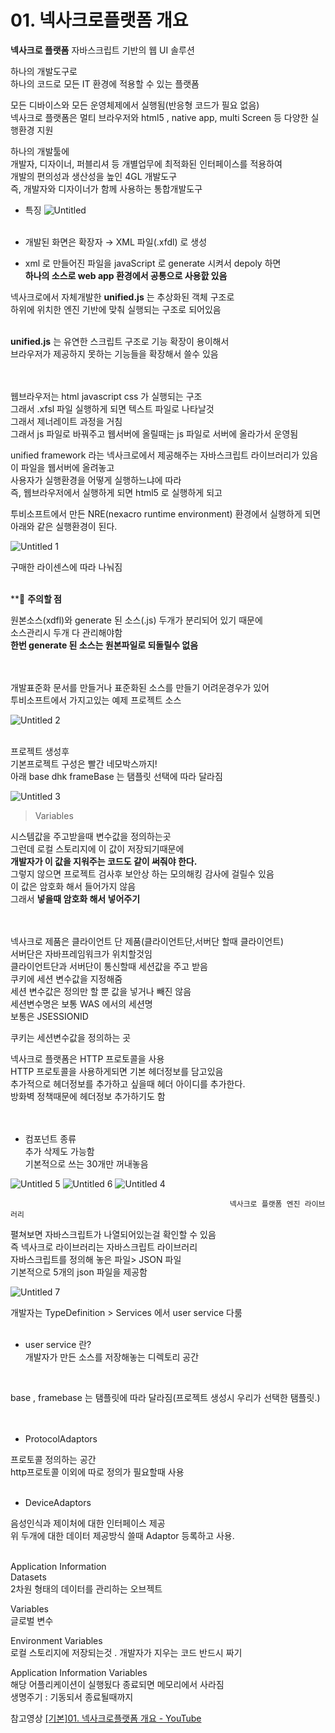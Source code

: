 # 01. 넥사크로플랫폼 개요

**넥사크로 플랫폼**
자바스크립트 기반의 웹 UI 솔루션

하나의 개발도구로  
하나의 코드로 모든 IT 환경에 적용할 수 있는 플랫폼  

모든 디바이스와 모든 운영체제에서 실행됨(반응형 코드가 필요 없음)  
넥사크로 플랫폼은 멀티 브라우저와 html5 , native app, multi Screen 등 다양한 실행환경 지원  

하나의 개발툴에  
개발자, 디자이너, 퍼블리셔 등 개별업무에 최적화된 인터페이스를 적용하여  
개발의 편의성과 생산성을 높인 4GL 개발도구  
즉, 개발자와 디자이너가 함께 사용하는 통합개발도구  

- 특징
![Untitled](https://user-images.githubusercontent.com/89206108/174317009-3f495be4-f7d2-4ab0-b308-fa3677049eb3.png)
<br><br>

- 개발된 화면은 확장자 → XML 파일(.xfdl) 로 생성  
- xml 로 만들어진 파일을 javaScript 로   generate 시켜서  depoly  하면  
**하나의 소스로 web app 환경에서 공통으로 사용핤 있음**  
    

넥사크로에서 자체개발한 **unified.js** 는 추상화된 객체 구조로   
하위에 위치한 엔진 기반에 맞춰 실행되는 구조로 되어있음   
<br>


**unified.js** 는 유연한 스크립트 구조로 기능 확장이 용이해서  
브라우저가 제공하지 못하는 기능들을 확장해서 쓸수 있음  
<br><br>


웹브라우저는 html javascript css 가 실행되는 구조  
그래서 .xfsl 파일 실행하게 되면 텍스트 파일로 나타날것  
그래서 제너레이트 과정을 거침  
그래서 js 파일로 바꿔주고 웹서버에 올릴때는 js 파일로 서버에 올라가서 운영됨  

unified framework 라는 넥사크로에서 제공해주는 자바스크립트 라이브러리가 있음  
이 파일을 웹서버에 올려놓고   
사용자가 실행환경을 어떻게 실행하느냐에 따라  
즉, 웹브라우저에서 실행하게 되면 html5 로 실행하게 되고  

투비소프트에서 만든 NRE(nexacro runtime environment) 환경에서 실행하게 되면    
아래와 같은 실행환경이 된다.  


![Untitled 1](https://user-images.githubusercontent.com/89206108/174317661-3c326b25-9ae6-43b1-b734-e2f215d23c8e.png)


구매한 라이센스에 따라 나눠짐 
<br><br>

 **🌟 **주의할 점**

원본소스(xdfl)와 generate 된 소스(.js) 두개가 분리되어 있기 때문에  
소스관리시 두개 다 관리해야함  
**한번 generate 된 소스는 원본파일로 되돌릴수 없음**  
<br><br>
  

개발표준화 문서를 만들거나 표준화된 소스를 만들기 어려운경우가 있어  
투비소프트에서 가지고있는 예제 프로젝트 소스  


![Untitled 2](https://user-images.githubusercontent.com/89206108/174317929-1ab570c1-478e-4916-ada0-f902bc86c8d5.png)
<br><br>


프로젝트 생성후  
기본프로젝트 구성은 빨간 네모박스까지!  
아래 base dhk frameBase 는 탬플릿 선택에 따라 달라짐  


![Untitled 3](https://user-images.githubusercontent.com/89206108/174318070-87c33b4a-82fe-481e-827e-012b4acd7283.png)
<br>


> Variables
> 

시스템값을 주고받을때 변수값을 정의하는곳  
그런데 로컬 스토리지에 이 값이 저장되기때문에  
**개발자가 이 값을 지워주는 코드도 같이 써줘야 한다.**  
그렇지 않으면 프로젝트 검사후 보안상 하는 모의해킹 감사에 걸릴수 있음  
이 값은 암호화 해서 들어가지 않음  
그래서 **넣을때 암호화 해서 넣어주기**  
<br><br>

넥사크로 제품은 클라이언트 단 제품(클라이언트단,서버단 할때 클라이언트)  
서버단은 자바프레임워크가 위치할것임  
클라이언트단과 서버단이 통신할때 세션값을 주고 받음  
쿠키에 세션 변수값을 지정해줌  
세션 변수값은 정의만 할 뿐 값을 넣거나 빼진 않음  
세션변수명은 보통 WAS 에서의 세션명  
보통은 JSESSIONID  

쿠키는 세션변수값을 정의하는 곳

넥사크로 플랫폼은 HTTP 프로토콜을 사용  
HTTP 프로토콜을 사용하게되면 기본 헤더정보를 담고있음  
추가적으로 헤더정보를 추가하고 싶을때 헤더 아이디를 추가한다.  
방화벽 정책때문에 헤더정보 추가하기도 함  
<br><br>

- 컴포넌트 종류  
추가 삭제도 가능함  
기본적으로 쓰는 30개만 꺼내놓음  


![Untitled 5](https://user-images.githubusercontent.com/89206108/174318418-d923d39c-32c6-4eac-a406-0651c52e3e90.png)
![Untitled 6](https://user-images.githubusercontent.com/89206108/174318426-f6d3296f-a4c4-4dd4-9025-f43bc9b37e69.png)
![Untitled 4](https://user-images.githubusercontent.com/89206108/174318428-da9ede26-9e2a-41ff-a790-fd132fae32ee.png)


                                                     넥사크로 플랫폼 엔진 라이브러리

펼쳐보면 자바스크립트가 나열되어있는걸 확인할 수 있음  
즉 넥사크로 라이브러리는 자바스크립트 라이브러리  
자바스크립트를 정의해 놓은 파일> JSON 파일   
기본적으로 5개의 json 파일을 제공함  


![Untitled 7](https://user-images.githubusercontent.com/89206108/174318786-3074b828-bf4d-4266-989e-99397bd64000.png)


개발자는 TypeDefinition > Services 에서 user service  다룸
<br><br>

- user service 란?  
개발자가 만든 소스를 저장해놓는 디렉토리 공간
<br>

base , framebase 는 탬플릿에 따라 달라짐(프로젝트 생성시 우리가 선택한 탬플릿.)  
<br><br>

- ProtocolAdaptors

프로토콜 정의하는 공간  
http프로토콜 이외에 따로 정의가 필요할때 사용  
<br>

- DeviceAdaptors

음성인식과 제이처에 대한 인터페이스 제공  
위 두개에 대한 데이터 제공방식 쓸때 Adaptor 등록하고 사용.  
<br>

Application Information  
  Datasets   
  2차원 형태의 데이터를 관리하는 오브젝트  

Variables  
글로벌 변수

Environment  Variables  
로컬 스토리지에 저장되는것 . 개발자가 지우는 코드 반드시 짜기

Application Information Variables  
해당 어플리케이션이 실행됬다 종료되면 메모리에서 사라짐  
생명주기 : 기동되서 종료될때까지


참고영상
[[기본]01. 넥사크로플랫폼 개요 - YouTube](https://www.youtube.com/watch?v=ys8lD1toHVw&list=PLgoHUQa-ZzHAbNjKAl1DyWDrseM_NxxAG)

